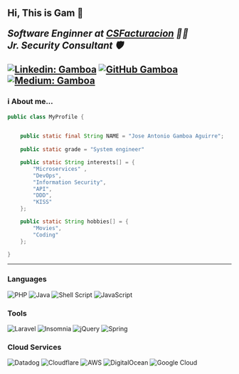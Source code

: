 <h2> Hi, This is Gam 👋
<p><em>Software Enginner at <a href="http://www.csfacturacion.com">CSFacturacion</a> 👨‍💻 
</br>
Jr. Security Consultant 🛡️
</em></p>

[![Linkedin: Gamboa](https://img.shields.io/badge/-Gamboa-blue?style=flat-square&logo=Linkedin&logoColor=white&link=https://www.linkedin.com/in/gamboa-antonio/)](https://www.linkedin.com/in/gamboa-antonio/)
[![GitHub Gamboa](https://img.shields.io/github/followers/gam-codeit?label=follow&style=social)](https://github.com/gam-codeit)
[![Medium: Gamboa](https://img.shields.io/badge/-Gamboa-gray?style=flat-square&logo=Medium&logoColor=white&link=https://antgam95.medium.com/)](https://antgam95.medium.com/)



### ℹ️ About me...  

```java
public class MyProfile {
    

    public static final String NAME = "Jose Antonio Gamboa Aguirre";
    
    public static grade = "System engineer"

    public static String interests[] = {
        "Microservices" ,
        "DevOps",
        "Information Security",
        "API",
        "DDD",
        "KISS"
    };

    public static String hobbies[] = {
        "Movies",
        "Coding"
    };

}
```
---
### Languages
![PHP](https://img.shields.io/badge/php-%23777BB4.svg?style=for-the-badge&logo=php&logoColor=white)
![Java](https://img.shields.io/badge/java-%23ED8B00.svg?style=for-the-badge&logo=java&logoColor=white)
![Shell Script](https://img.shields.io/badge/shell_script-%23121011.svg?style=for-the-badge&logo=gnu-bash&logoColor=white)
![JavaScript](https://img.shields.io/badge/javascript-%23323330.svg?style=for-the-badge&logo=javascript&logoColor=%23F7DF1E)

### Tools
![Laravel](https://img.shields.io/badge/laravel-%23FF2D20.svg?style=for-the-badge&logo=laravel&logoColor=white)
![Insomnia](https://img.shields.io/badge/Insomnia-black?style=for-the-badge&logo=insomnia&logoColor=5849BE)
![jQuery](https://img.shields.io/badge/jquery-%230769AD.svg?style=for-the-badge&logo=jquery&logoColor=white)
![Spring](https://img.shields.io/badge/spring-%236DB33F.svg?style=for-the-badge&logo=spring&logoColor=white)

### Cloud Services
![Datadog](https://img.shields.io/badge/datadog-%23632CA6.svg?style=for-the-badge&logo=datadog&logoColor=white)
![Cloudflare](https://img.shields.io/badge/Cloudflare-F38020?style=for-the-badge&logo=Cloudflare&logoColor=white)
![AWS](https://img.shields.io/badge/AWS-%23FF9900.svg?style=for-the-badge&logo=amazon-aws&logoColor=white) 
![DigitalOcean](https://img.shields.io/badge/DigitalOcean-%230167ff.svg?style=for-the-badge&logo=digitalOcean&logoColor=white)
![Google Cloud](https://img.shields.io/badge/GoogleCloud-%234285F4.svg?style=for-the-badge&logo=google-cloud&logoColor=white) 
